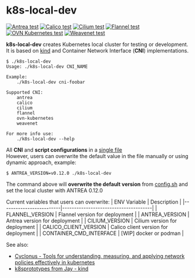 # k8s-local-dev

[![Antrea test](https://github.com/K8sbykeshed/k8s-local-dev/actions/workflows/antrea.yml/badge.svg)](https://github.com/K8sbykeshed/k8s-local-dev/actions/workflows/antrea.yml)
[![Calico test](https://github.com/K8sbykeshed/k8s-local-dev/actions/workflows/calico.yaml/badge.svg)](https://github.com/K8sbykeshed/k8s-local-dev/actions/workflows/calico.yaml)
[![Cilium test](https://github.com/K8sbykeshed/k8s-local-dev/actions/workflows/cilium.yml/badge.svg)](https://github.com/K8sbykeshed/k8s-local-dev/actions/workflows/cilium.yml)
[![Flannel test](https://github.com/K8sbykeshed/k8s-local-dev/actions/workflows/flannel.yml/badge.svg)](https://github.com/K8sbykeshed/k8s-local-dev/actions/workflows/flannel.yml)
[![OVN Kubernetes test](https://github.com/K8sbykeshed/k8s-local-dev/actions/workflows/ovn-kubernetes.yml/badge.svg)](https://github.com/K8sbykeshed/k8s-local-dev/actions/workflows/ovn-kubernetes.yml)
[![Weavenet test](https://github.com/K8sbykeshed/k8s-local-dev/actions/workflows/weavenet.yml/badge.svg)](https://github.com/K8sbykeshed/k8s-local-dev/actions/workflows/weavenet.yml)

**k8s-local-dev** creates Kubernetes local cluster for testing or development. It is based on [kind](https://kind.sigs.k8s.io/) and Container Network Interface (**CNI**) implementations.  

```
$ ./k8s-local-dev 
Usage: ./k8s-local-dev CNI_NAME

Example:
	./k8s-local-dev cni-foobar

Supported CNI: 
	antrea
	calico
	cilium
	flannel
	ovn-kubernetes
	weavenet

For more info use:
	./k8s-local-dev --help
```
All **CNI** and **script configurations** in a [single file](https://github.com/K8sbykeshed/k8s-local-dev/blob/main/lib/config.sh)  
However, users can overwrite the default value in the file manually or using dynamic approach, example:
```
$ ANTREA_VERSION=v0.12.0 ./k8s-local-dev
```
The command above will **overwrite the default version** from [config.sh](https://github.com/K8sbykeshed/k8s-local-dev/blob/main/lib/config.sh) and set the local cluster with ANTREA 0.12.0

Current variables that users can overwrite:
| ENV Variable            | Description                          |
|-------------------------|--------------------------------------|
| FLANNEL_VERSION         | Flannel version for deployment       |
| ANTREA_VERSION          | Antrea version for deployment        |
| CILIUM_VERSION          | Cilium version for deployment        |
| CALICO_CLIENT_VERSION   | Calico client version for deployment |
| CONTAINER_CMD_INTERFACE | [WIP] docker or podman               |

See also:  
- [Cyclonus - Tools for understanding, measuring, and applying network policies effectively in kubernetes](https://github.com/mattfenwick/cyclonus)
- [k8sprototypes from Jay - kind](https://github.com/jayunit100/k8sprototypes/tree/master/kind)
